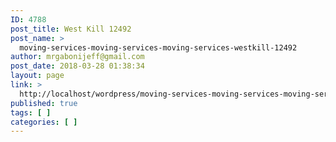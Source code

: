 ```yaml
---
ID: 4788
post_title: West Kill 12492
post_name: >
  moving-services-moving-services-moving-services-westkill-12492
author: mrgabonijeff@gmail.com
post_date: 2018-03-28 01:38:34
layout: page
link: >
  http://localhost/wordpress/moving-services-moving-services-moving-services-westkill-12492/
published: true
tags: [ ]
categories: [ ]
---
```

